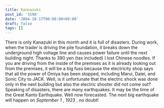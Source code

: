 ```yaml
---
title: Kannazuki
post_id: '3198'
date: '2004-10-17T00:00:00+09:00'
draft: false
tags: []
---
```


There is only Kanazuki in this month and it is full of disasters. During work, when the trader is driving the pile foundation, it breaks down the underground high voltage line and causes power failure until the next building night. Thanks to 390 yen (tax included) I lost Chinese noodles. If you are driving from the inside of the premises as it is already looking out from the premises, it will be a big fuss because the electricity shop says that all the power of Omiya has been stopped, including Marui, Daiei, and Sonic City to JACK. Well, is it unfortunate that the electric shock was done only in the next building but also the electric shooter did not come out? Speaking of disasters, there are many earthquakes. It may be the time of the Great Kanto Earthquake. Well now forecasted. The next big earthquake will happen on _September 1_ , _1923_ . no doubt!